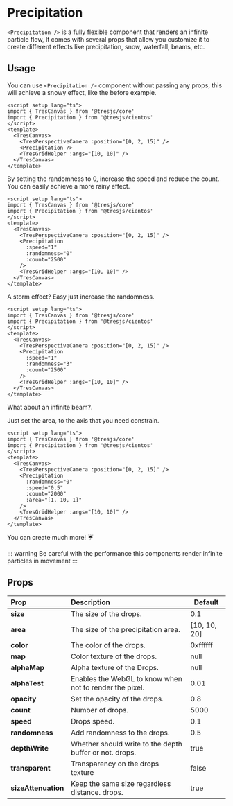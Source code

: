 # Precipitation

`<Precipitation />` is a fully flexible component that renders an infinite particle flow, It comes with several props that allow you customize it to create different effects like precipitation, snow, waterfall, beams, etc.

<DocsDemo>
  <PrecipitationDemo />
</DocsDemo>

## Usage

You can use `<Precipitation />` component without passing any props, this will achieve a snowy effect, like the before example.

```vue{8}
<script setup lang="ts">
import { TresCanvas } from '@tresjs/core'
import { Precipitation } from '@tresjs/cientos'
</script>
<template>
  <TresCanvas>
    <TresPerspectiveCamera :position="[0, 2, 15]" />
    <Precipitation />
    <TresGridHelper :args="[10, 10]" />
  </TresCanvas>
</template>
```

By setting the randomness to 0, increase the speed  and reduce the count. You can easily achieve a more rainy effect.

<DocsDemo>
  <PrecipitationRainDemo />
</DocsDemo>


```vue{9,10,11}
<script setup lang="ts">
import { TresCanvas } from '@tresjs/core'
import { Precipitation } from '@tresjs/cientos'
</script>
<template>
  <TresCanvas>
    <TresPerspectiveCamera :position="[0, 2, 15]" />
    <Precipitation
      :speed="1"
      :randomness="0"
      :count="2500"
    />
    <TresGridHelper :args="[10, 10]" />
  </TresCanvas>
</template>
```
A storm effect? Easy just increase the randomness.

<DocsDemo>
  <PrecipitationStormDemo />
</DocsDemo>

```vue{9,10,11}
<script setup lang="ts">
import { TresCanvas } from '@tresjs/core'
import { Precipitation } from '@tresjs/cientos'
</script>
<template>
  <TresCanvas>
    <TresPerspectiveCamera :position="[0, 2, 15]" />
    <Precipitation
      :speed="1"
      :randomness="3"
      :count="2500"
    />
    <TresGridHelper :args="[10, 10]" />
  </TresCanvas>
</template>
```

What about an infinite beam?.

<DocsDemo>
  <PrecipitationBeamDemo />
</DocsDemo>

Just set the area, to the axis that you need constrain.

```vue{9,10,11,12}
<script setup lang="ts">
import { TresCanvas } from '@tresjs/core'
import { Precipitation } from '@tresjs/cientos'
</script>
<template>
  <TresCanvas>
    <TresPerspectiveCamera :position="[0, 2, 15]" />
    <Precipitation
      :randomness="0"
      :speed="0.5"
      :count="2000"
      :area="[1, 10, 1]"
    />
    <TresGridHelper :args="[10, 10]" />
  </TresCanvas>
</template>
```
You can create much more! ☔

::: warning
Be careful with the performance this components render infinite particles in movement
:::

## Props

| Prop                | Description                                             | Default      |
| :------------------ | :------------------------------------------------------ | ------------ |
| **size**            | The size of the drops.                                  | 0.1          |
| **area**            | The size of the precipitation area.                              | [10, 10, 20] |
| **color**           | The color of the drops.                                  | 0xffffff     |
| **map**             | Color texture of the drops.                             | null         |
| **alphaMap**        | Alpha texture of the Drops.                             | null         |
| **alphaTest**       | Enables the WebGL to know when not to render the pixel. | 0.01         |
| **opacity**         | Set the opacity of the drops.                           | 0.8          |
| **count**           | Number of drops.                                        | 5000         |
| **speed**           | Drops speed.                                            | 0.1          |
| **randomness**      | Add randomness to the drops.                            | 0.5          |
| **depthWrite**      | Whether should write to the depth buffer or not. drops. | true         |
| **transparent**     | Transparency on the drops texture                       | false        |
| **sizeAttenuation** | Keep the same size regardless distance. drops.          | true         |
